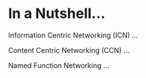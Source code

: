 # In a Nutshell...

Information Centric Networking (ICN) ...

Content Centric Networking (CCN) ...

Named Function Networking ...